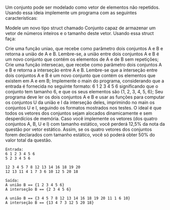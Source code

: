 Um conjunto pode ser modelado como vetor de elementos não repetidos. Usando essa ideia implemente um programa com as seguintes características:

Modele um novo tipo struct chamado Conjunto capaz de armazenar um vetor de números inteiros e o tamanho deste vetor. Usando essa struct faça:

Crie uma função uniao, que recebe como parâmetro dois conjuntos A e B e retorna a união de A e B. Lembre-se, a união entre dois conjuntos A e B é um novo conjunto que contém os elementos de A e de B sem repetições;
Crie uma função intersecao, que recebe como parâmetro dois conjuntos A e B e retorna a interseção entre A e B. Lembre-se que a interseção entre dois conjuntos A e B é um novo conjunto que contém os elementos que existem em A e em B;
Implemente o main do programa, considerando que a entrada é fornecida no seguinte formato: 6 1 2 3 4 5 6 significando que o conjunto tem tamanho 6, e que os seus elementos são {1, 2, 3, 4, 5, 6};
Seu programa deve ler os dois conjuntos A e B e usar as funções para computar os conjuntos U da união e I da interseção deles, imprimindo no main os conjuntos U e I, seguindo os formatos mostrados nos testes.
O ideal é que todos os vetores dos conjuntos sejam alocados dinamicamente e sem desperdícios de memória. Caso você implemente os vetores (dos quatro conjuntos A, B, U e I) com tamanho estático, você perderá 12,5% da nota da questão por vetor estático. Assim, se os quatro vetores dos conjuntos forem declarados com tamanho estático, você só poderá obter 50% do valor total da questão.

```
Entrada:
6 1 2 3 4 5 6
5 2 3 4 5 6

12 3 4 5 7 8 12 13 14 16 18 19 20
12 13 11 4 1 7 3 6 10 12 5 20 18
```

```
Saída:
A união B == {1 2 3 4 5 6}
A interseção B == {2 3 4 5 6}

A união B == {3 4 5 7 8 12 13 14 16 18 19 20 11 1 6 10}
A interseção B == {13 4 7 3 12 5 20 18}
```
